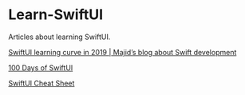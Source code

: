 # Learn-SwiftUI
Articles about learning SwiftUI.

[SwiftUI learning curve in 2019 | Majid’s blog about Swift development](https://swiftwithmajid.com/2019/12/31/swiftui-learning-curve-in-2019/)

[100 Days of SwiftUI](https://www.hackingwithswift.com/100/swiftui)

[SwiftUI Cheat Sheet](https://github.com/SimpleBoilerplates/SwiftUI-Cheat-Sheet)
